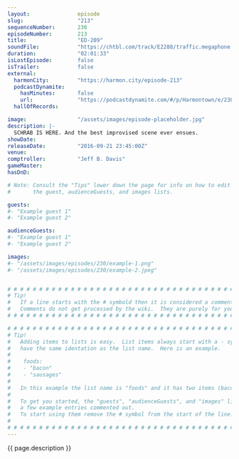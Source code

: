 ```yaml
---
layout:               episode
slug:                 "213"
sequenceNumber:       230
episodeNumber:        213
title:                "ED-209"
soundFile:            "https://chtbl.com/track/E2288/traffic.megaphone.fm/STA6204938258.mp3?updated=1559759946"
duration:             "02:01:33"
isLostEpisode:        false
isTrailer:            false
external:
  harmonCity:         "https://harmon.city/episode-213"
  podcastDynamite:
    hasMinutes:       false
    url:              "https://podcastdynamite.com/#/p/Harmontown/e/230/213"
  hallOfRecords:      

image:                "/assets/images/episode-placeholder.jpg"
description: |-
  SCHRAB IS HERE. And the best improvised scene ever ensues.
showDate:             
releaseDate:          "2016-09-21 23:45:00Z"
venue:                
comptroller:          "Jeff B. Davis"
gameMaster:           
hasDnD:               

# Note: Consult the "Tips" lower down the page for info on how to edit
#       the guest, audienceGuests, and images lists.

guests:
#- "Example guest 1"
#- "Example guest 2"

audienceGuests:
#- "Example guest 1"
#- "Example guest 2"

images:
#- "/assets/images/episodes/230/example-1.png"
#- "/assets/images/episodes/230/example-2.jpeg"


# # # # # # # # # # # # # # # # # # # # # # # # # # # # # # # # # # # # # # # # # # # # #
# Tip!
#   If a line starts with the # symbold then it is considered a comment.
#   Comments do not get processed by the wiki.  They are purely for your information.
# # # # # # # # # # # # # # # # # # # # # # # # # # # # # # # # # # # # # # # # # # # # #

# # # # # # # # # # # # # # # # # # # # # # # # # # # # # # # # # # # # # # # # # # # # #
# Tip!
#   Adding items to lists is easy.  List items always start with a - symbol and have
#   have the same identation as the list name.  Here is an example.
#
#    foods:
#    - "bacon"
#    - "sausages"
#
#   In this example the list name is "foods" and it has two items (bacon, and sausages).
#
#   To get you started, the "guests", "audienceGuests", and "images" lists below have
#   a few example entries commented out.
#   To start using them remove the # symbol from the start of the line.
#
# # # # # # # # # # # # # # # # # # # # # # # # # # # # # # # # # # # # # # # # # # # # #
---
```


<!-- The episode description will be rendered here -->
{{ page.description }}

<!-- Add your content BELOW here -->
<!-- vvvvvvvvvvvvvvvvvvvvvvvvvvv -->




<!-- ^^^^^^^^^^^^^^^^^^^^^^^^^^^ -->
<!-- Add your content ABOVE here -->

<!-- The episode gallery will be rendered here -->